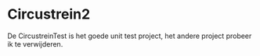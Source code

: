 # Circustrein2

De CircustreinTest is het goede unit test project, het andere project probeer ik te verwijderen.
